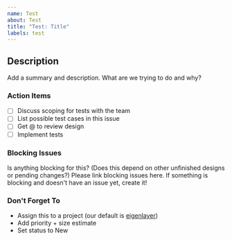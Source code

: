 ```yaml
---
name: Test
about: Test
title: "Test: Title"
labels: test
---
```


## Description

Add a summary and description. What are we trying to do and why?

### Action Items

- [ ] Discuss scoping for tests with the team
- [ ] List possible test cases in this issue
- [ ] Get @ to review design
- [ ] Implement tests

### Blocking Issues

Is anything blocking for this? (Does this depend on other unfinished designs or pending changes?)
Please link blocking issues here. If something is blocking and doesn't have an issue yet, create it!

### Don't Forget To

- Assign this to a project (our default is [eigenlayer](https://github.com/orgs/Layr-Labs/projects/3/))
- Add priority + size estimate
- Set status to New
